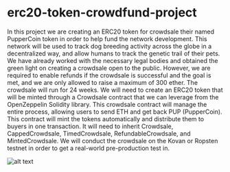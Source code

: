 # erc20-token-crowdfund-project

In this project we are creating an ERC20 token for crowdsale their named PupperCoin token in order to help fund the network development.
This network will be used to track dog breeding activity across the globe in a decentralized way, and allow humans to track the genetic trail of their pets. We have already worked with the necessary legal bodies and obtained the green light on creating a crowdsale open to the public. However, we are required to enable refunds if the crowdsale is successful and the goal is met, and we are only allowed to raise a maximum of 300 ether. The crowdsale will run for 24 weeks.
We will need to create an ERC20 token that will be minted through a Crowdsale contract that we can leverage from the OpenZeppelin Solidity library.
This crowdsale contract will manage the entire process, allowing users to send ETH and get back PUP (PupperCoin).
This contract will mint the tokens automatically and distribute them to buyers in one transaction.
It will need to inherit Crowdsale, CappedCrowdsale, TimedCrowdsale, RefundableCrowdsale, and MintedCrowdsale.
We will conduct the crowdsale on the Kovan or Ropsten testnet in order to get a real-world pre-production test in.

![alt text](https://github.com/victorlfreire/erc20-token-crowdfund-project/blob/main/Images/crowd.jpg)
